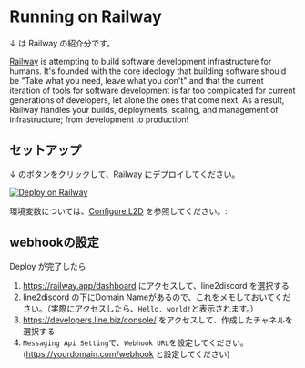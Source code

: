 # Running on Railway

↓ は Railway の紹介分です。

[Railway](https://railway.app/) is attempting to build software development infrastructure for humans. It's founded with the core ideology that building software should be "Take what you need, leave what you don't" and that the current iteration of tools for software development is far too complicated for current generations of developers, let alone the ones that come next. As a result, Railway handles your builds, deployments, scaling, and management of infrastructure; from development to production!

## セットアップ

↓ のボタンをクリックして、Railway にデプロイしてください。

[![Deploy on Railway](https://railway.app/button.svg)](https://railway.app/new/template/rvH-WB&referralCode=l7uav7)

環境変数については、[Configure L2D](../quickstart.ja.md#構成) を参照してください。:

## webhookの設定

Deploy が完了したら
1. https://railway.app/dashboard にアクセスして、line2discord を選択する
2. line2discord の下にDomain Nameがあるので、これをメモしておいてください。（実際にアクセスしたら、`Hello, world!`と表示されます。）
3. https://developers.line.biz/console/ をアクセスして、作成したチャネルを選択する
4. `Messaging Api Setting`で、`Webhook URL`を設定してください。(https://yourdomain.com/webhook と設定してください)
